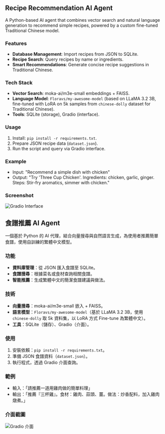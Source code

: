 ## Recipe Recommendation AI Agent

A Python-based AI agent that combines vector search and natural language generation to recommend simple recipes, powered by a custom fine-tuned Traditional Chinese model.

### Features
- **Database Management**: Import recipes from JSON to SQLite.
- **Recipe Search**: Query recipes by name or ingredients.
- **Smart Recommendations**: Generate concise recipe suggestions in Traditional Chinese.

### Tech Stack
- **Vector Search**: moka-ai/m3e-small embeddings + FAISS.
- **Language Model**: `Floravs/my-awesome-model` (based on LLaMA 3.2 3B, fine-tuned with LoRA on 5k samples from `chinese-dolly` dataset for Traditional Chinese).
- **Tools**: SQLite (storage), Gradio (interface).

### Usage
1. Install: `pip install -r requirements.txt`.
2. Prepare JSON recipe data (`dataset.json`).
3. Run the script and query via Gradio interface.

### Example
- Input: "Recommend a simple dish with chicken"
- Output: "Try 'Three Cup Chicken'. Ingredients: chicken, garlic, ginger. Steps: Stir-fry aromatics, simmer with chicken."

### Screenshot
![Gradio Interface](https://raw.githubusercontent.com/mofanchang/Recipe-Recommendation-AI-Agent/main/recipe.png)



## 食譜推薦 AI Agent

一個基於 Python 的 AI 代理，結合向量搜尋與自然語言生成，為使用者推薦簡單食譜，使用自訓練的繁體中文模型。

### 功能
- **資料庫管理**：從 JSON 匯入食譜至 SQLite。
- **食譜搜尋**：根據菜名或食材查詢相關食譜。
- **智能推薦**：生成繁體中文的簡潔食譜建議與做法。

### 技術
- **向量搜尋**：moka-ai/m3e-small 嵌入 + FAISS。
- **語言模型**：`Floravs/my-awesome-model`（基於 LLaMA 3.2 3B，使用 `chinese-dolly` 取 5k 資料集，以 LoRA 方式 Fine-tune 為繁體中文）。
- **工具**：SQLite（儲存）、Gradio（介面）。

### 使用
1. 安裝依賴：`pip install -r requirements.txt`。
2. 準備 JSON 食譜資料（`dataset.json`）。
3. 執行程式，透過 Gradio 介面查詢。

### 範例
- 輸入：「請推薦一道用雞肉做的簡單料理」
- 輸出：「推薦『三杯雞』。食材：雞肉、蒜頭、薑。做法：炒香配料，加入雞肉燉煮。」

### 介面截圖
![Gradio 介面](https://raw.githubusercontent.com/mofanchang/Recipe-Recommendation-AI-Agent/main/recipe.png)








